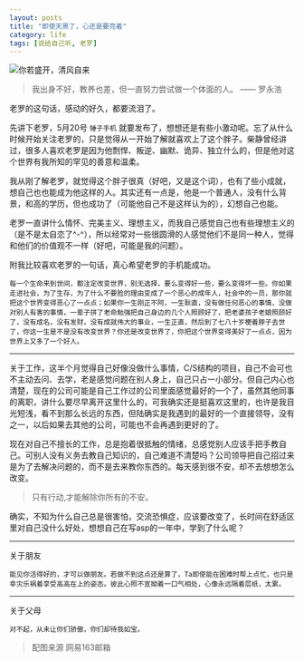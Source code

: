 ```yaml
---
layout: posts
title: "即使天黑了，心还是要亮着"
category: life
tags: [说给自己听, 老罗]
---
```


![你若盛开，清风自来](http://white-poplar.qiniudn.com/posts/img/163mail.png)

>我出身不好，教养也差，但一直努力尝试做一个体面的人。 —— 罗永浩

老罗的这句话，感动的好久，都要流泪了。
<!--break-->
先讲下老罗，5月20号 `锤子手机` 就要发布了，想想还是有些小激动呢。忘了从什么时候开始关注老罗的，只是觉得从一开始了解就喜欢上了这个胖子。柴静曾经讲过，很多人喜欢老罗是因为他剽悍、叛逆、幽默、诡异、独立什么的，但是他对这个世界有我所知的罕见的善意和温柔。

我从刚了解老罗，就觉得这个胖子很真（好吧，又是这个词），也有了些小成就，想自己也也能成为他这样的人。其实还有一点是，他是一个普通人，没有什么背景，和高的学历，但也成功了（可能他自己不是这样认为的），幻想自己也能。

老罗一直讲什么情怀、完美主义、理想主义，而我自己感觉自己也有些理想主义的（是不是太自恋了^-^），所以经常对一些很圆滑的人感觉他们不是同一种人，觉得和他们的价值观不一样（好吧，可能是我的问题）。

附我比较喜欢老罗的一句话，真心希望老罗的手机能成功。

	每一个生命来到世间，都注定改变世界，别无选择，要么变得好一些，要么变得坏一些。你如果走进社会，为了生存，为了什么不要脸的理由变成了一个恶心的成年人，社会中的一员，那你就把这个世界变得恶心了一点点；如果你一生刚正不阿，一生耿直，没有做任何恶心的事情，没做对别人有害的事情，一辈子拼了老命勉强把自己身边的几个人照顾好了，把老婆孩子老娘照顾好了，没有成名，没有发财，没有成就伟大的事业，一生正直，然后到了七八十岁梗着脖子去世了，你这一生是不是没有改变世界？你还是改变世界了，你把这个世界变得美好了一点点，因为世界上又多了一个好人。

---
关于工作，这半个月觉得自己好像没做什么事情，C/S结构的项目，自己不会可也不主动去问、去学，老是感觉问题在别人身上，自己只占一小部分。但自己内心也清楚，现在的公司可能是自己工作过的公司里面感觉最好的一个了，虽然其他同事的离职，讲什么要尽早离开这里什么的，可我确实还是挺喜欢这里的，也许是我目光短浅，看不到那么长远的东西，但陆确实是我遇到的最好的一个直接领导，没有之一，以后如果去其他的公司，可能也不会再遇到更好的了。

现在对自己不擅长的工作，总是抱着很抵触的情绪，总感觉别人应该手把手教自己。可别人没有义务去教自己知识的，自己难道不清楚吗？公司领导把自己招过来是为了去解决问题的，而不是去来教你东西的。每天感到很不安，却不去想想怎么改变。

>只有行动,才能解除你所有的不安。

确实，不知为什么自己总是很害怕，交流恐惧症，应该要改变了，长时间在舒适区里对自己没什么好处，想想自己在写asp的一年中，学到了什么呢？

---
关于朋友

	能见你活得好的，才可以做朋友。若做不到这点还是算了，Ta即使能在困难时帮上点忙，也只是幸灾乐祸着享受高高在上的姿态。彼此心照不宣拗着一口气相处，心像永远隔着层纸，太累。

---
关于父母
	
	对不起，从未让你们骄傲，你们却待我如宝。

>配图来源 网易163邮箱